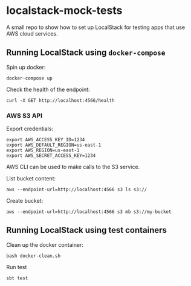 # localstack-mock-tests
A small repo to show how to set up LocalStack for testing apps that use AWS cloud services.

## Running LocalStack using `docker-compose`
Spin up docker: 
```
docker-compose up
```
Check the health of the endpoint: 
```
curl -X GET http://localhost:4566/health
```

### AWS S3 API
Export credentials: 
```
export AWS_ACCESS_KEY_ID=1234
export AWS_DEFAULT_REGION=us-east-1
export AWS_REGION=us-east-1
export AWS_SECRET_ACCESS_KEY=1234
```
                       
AWS CLI can be used to make calls to the S3 service.

List bucket content: 
```
aws --endpoint-url=http://localhost:4566 s3 ls s3://
```
Create bucket: 
```
aws --endpoint-url=http://localhost:4566 s3 mb s3://my-bucket
```

## Running LocalStack using test containers
Clean up the docker container: 
```
bash docker-clean.sh
```
Run test
```
sbt test
```

             
